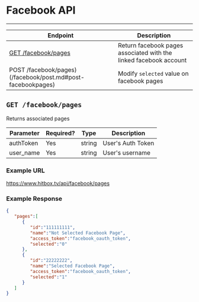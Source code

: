 # Facebook API
***

| Endpoint | Description |
| ---- | --------------- |
| [GET /facebook/pages](/facebook/post.md#get-facebookpages) | Return facebook pages associated with the linked facebook account |
| POST /facebook/pages)(/facebook/post.md#post-facebookpages) | Modify `selected` value on facebook pages |

## `GET /facebook/pages`

Returns associated pages 

| Parameter | Required? | Type | Description |
| --- | --- | --- | --- |
| authToken | Yes | string | User's Auth Token |
| user_name | Yes | string | User's username |

### Example URL

https://www.hitbox.tv/api/facebook/pages

### Example Response 

```json
{
   "pages":[
      {
         "id":"111111111",
         "name":"Not Selected Facebook Page",
         "access_token":"facebook_oauth_token",
         "selected":"0"
      },
      {
         "id":"22222222",
         "name":"Selected Facebook Page",
         "access_token":"facebook_oauth_token",
         "selected":"1"
      }
   ]
}
```

